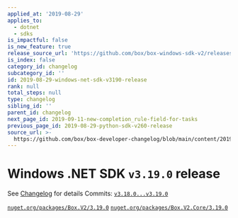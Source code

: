 ```yaml
---
applied_at: '2019-08-29'
applies_to:
  - dotnet
  - sdks
is_impactful: false
is_new_feature: true
release_source_url: 'https://github.com/box/box-windows-sdk-v2/releases/tag/v3.19.0'
is_index: false
category_id: changelog
subcategory_id: ''
id: 2019-08-29-windows-net-sdk-v3190-release
rank: null
total_steps: null
type: changelog
sibling_id: ''
parent_id: changelog
next_page_id: 2019-09-11-new-completion_rule-field-for-tasks
previous_page_id: 2019-08-29-python-sdk-v260-release
source_url: >-
  https://github.com/box/box-developer-changelog/blob/main/content/2019/08-29-windows-net-sdk-v3190-release.md
---
```

# Windows .NET SDK `v3.19.0` release

See [Changelog](https://github.com/box/box-windows-sdk-v2/blob/master/CHANGELOG.md#3190) for details
Commits: [`v3.18.0...v3.19.0`](https://github.com/box/box-windows-sdk-v2/compare/`v3.18.0...v3.19.0`)

[`nuget.org/packages/Box.V2/3.19.0`](https://www.nuget.org/packages/Box.V2/3.19.0)
[`nuget.org/packages/Box.V2.Core/3.19.0`](https://www.nuget.org/packages/Box.V2.Core/3.19.0)
